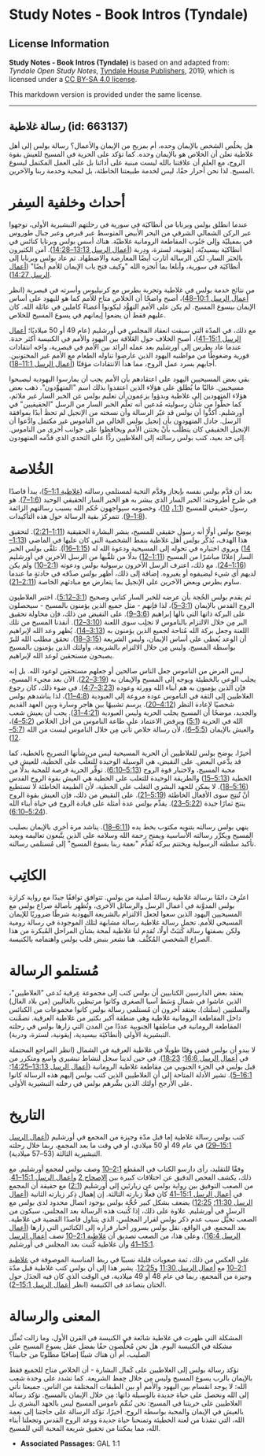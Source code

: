 # Study Notes - Book Intros (Tyndale)

## License Information

**Study Notes - Book Intros (Tyndale)** is based on and adapted from: _Tyndale Open Study Notes_, [Tyndale House Publishers](https://tyndaleopenresources.com/), 2019, which is licensed under a [CC BY-SA 4.0 license](https://creativecommons.org/licenses/by-sa/4.0/legalcode.en).

This markdown version is provided under the same license.



--------------------------------

## رسالة غلاطية (id: 663137)

هل يخلُص الشخص بالإيمان وحده، أم بمزيج من الإيمان والأعمال؟ رسالة بولس إلى أهل غلاطية تعلن أن الخلاص هو بالإيمان وحده. كما تؤكد على الحرية في المسيح للعيش بقوة الروح، مع العلم أن علاقتنا بالله ليست مبنية على أدائنا بل على العمل المكتمل ليسوع المسيح. لذا نحن أحرار حقًا، ليس لخدمة طبيعتنا الخاطئة، بل لمحبة وخدمة ربنا والآخرين.

أحداث وخلفية السِفر
===================

عندما انطلق بولس وبرنابا من أنطاكيَة في سورية في رحلتهم التبشيرية الأولى، توجهوا عبر الركن الشمالي الشرقي من البحر الأبيض المتوسط عبر قبرص وعبر جبال طوروس في بمفيليّة وإلى جَنُوب المقاطعة الرومانية غلاطيّة. هناك أسس بولس وبرنابا كنائس في أنطاكيَة بيسيديّة، إيقونية، لسترة، ودِربة ([أعمال الرسل 13:13–14:28](https://ref.ly/Acts13:13-Acts14:28)). آمن الكثيرون بالخبَر السار، لكن الرسالة أثارت أيضًا المعارضة والاضطهاد. ثم عاد بولس وبرنابا إلى أنطاكيَة في سورية، وأبلغا بما أنجزه الله "وكيف فتح باب الإيمان للأمم أيضًا" ([أعمال الرسل 14:27](https://ref.ly/Acts14:27)).

من نتائج خدمة بولس في غلاطية وتجربة بطرس مع كرنيليوس وأسرته في قيصرية (انظر [أعمال الرسل 10:1–48](https://ref.ly/Acts10:1-Acts10:48))، أصبح واضحًا أن الخلاص متاح للأمم كما هو لليهود على أساس الإيمان بيسوع المسيح. لم يكن على الأمم التهوُّد ليكونوا أعضاءً كاملين في عائلة الله. كان عليهم فقط أن يضعوا إيمانهم في يسوع المسيح للخلاص.

مع ذلك، في المدّة التي سبقت انعقاد المجلس في أورشليم (عام 49 أو 50 ميلاديًا؛ [أعمال الرسل 15:1–41](https://ref.ly/Acts15:1-Acts15:41))، أصبح الخلاف حول العَلاقة بين اليهود والأمم في الكنيسة أكثر حدة. عندما عاد بطرس إلى أورشليم بعد عمله الرائد بين الأمم في قيصرية، واجَه انتقادات فورية وضغوطًا من مواطنيه اليهود الذين عارضوا تناوله الطعام مع الأمم غير المختونين. أجابهم بسرد عمل الروح، مما هدأ الانتقادات مؤقتًا ([أعمال الرسل 11:1–18](https://ref.ly/Acts11:1-Acts11:18)).

بقي بعض المسيحيين اليهود على اعتقادهم بأن الأمم يجب أن يمارسوا اليهودية ليصبحوا مسيحيين. غالبًا ما يُطلق على هؤلاء الذين اعتقدوا بذلك اسم "المتهوِّدون". ذهب بعض هؤلاء المتهودين إلى غلاطية وبدؤوا يزعمون أن تعليم بولس عن الخبر السار غير ملائم، كما حطُّوا من شأن رسوليته مُدعين أنه تعلَّم الخبر السار من الرسل "الحقيقيين" في أورشليم. أكدُّوا أن بولس قد غيّر الرسالة وأن نسخته من الإنجيل لم تحظَ أبدًا بموافقة الرسل. جادل المتهودون بأن إنجيل بولس الخالي من الناموس غير مكتمل وادَّعوا أن الإنجيل الحقيقي كان يتطلَّب بأنْ يختتن الأمم ويحافظوا على جوانب أخرى من الناموس. إلى حد بعيد، كتب بولس رسالته إلى الغلاطيين ردًّا على التحدي الذي قدَّمه المتهودون.

الخُلاصة
========

بعد أن قدَّم بولس نفسه بإيجاز وقدَّم التحية لمستلمي رسالته ([غلاطية 1:1–5](https://ref.ly/Gal1:1-Gal1:5))، يبدأ قاصدًا في طرح أطروحته: الخبر السار الذي يبشر به هو الخبر السار الحقيقي الوحيد ([1:6–7](https://ref.ly/Gal1:6-Gal1:7)). هو رسول حقيقي للمسيح ([1:1،](https://ref.ly/Gal1:1) [10](https://ref.ly/Gal1:10))، وخصومه سيواجهون حُكم الله بسبب رسالتهم الزائفة ([1:8–9](https://ref.ly/Gal1:8-Gal1:9)). تتمركز بقية الرسالة حول هذه التأكيدات.

يوضح بولس أولًا أنه رسول حقيقي للمسيح، ينشر البشارة الحقيقية ([1:11–2:21](https://ref.ly/Gal1:11-Gal2:21)). لتحقيق هذا الهدف، يُذكِّر بولس أهل غلاطية بنمط الشخصية التي كان عليها في الماضي ([1:13–14](https://ref.ly/Gal1:13-Gal1:14)) ويروي اختباره في تحوله إلى المسيحية ودعوة الله له ([1:15–16](https://ref.ly/Gal1:15-Gal1:16)أ). تلقَّى بولس الخبر السار إعلانًا مباشرًا من المسيح ([1:11–12](https://ref.ly/Gal1:11-Gal1:12)) بدلًا من تلقِّيها من الرسل الآخرين في أورشليم ([1:16–24](https://ref.ly/Gal1:16-Gal1:24)). مع ذلك، اعترف الرسل الآخرون برسولية بولس ودعوته ([2:1–10](https://ref.ly/Gal2:1-Gal2:10)) ولم يكن لديهم أي شيء ليضيفوه أو يغيروه. إضافة إلى ذلك، أظهر بولس صدْقه في حادثةٍ ما عندما ساوم بطرس وبعض الآخرين على الإنجيل بما يتعارض مع مبادئهم الخاصة ([2:11–21](https://ref.ly/Gal2:11-Gal2:21)).

ثم يقدم بولس الحُجة بأن عرضه للخبر السار كتابي وصحيح ([3:1–5:12](https://ref.ly/Gal3:1-Gal5:12)). اختبر الغلاطيون الروح القدس بالإيمان ([3:1–5](https://ref.ly/Gal3:1-Gal3:5))، لذا فإنهم \- مثل جميع الذين يؤمنون بالمسيح \- سيحصلون على البركة ذاتها التي نالها إبراهيم ([3:6–9](https://ref.ly/Gal3:6-Gal3:9)). على النقيض من ذلك، فإن محاولة تحقيق البر مِن خلال الالتزام بالناموس لا تجلِب سوى اللعنة ([3:10–12](https://ref.ly/Gal3:10-Gal3:12)). أنقذنا المسيح من تلك اللعنة وجعل بركة الله مُتاحة لجميع الذين يؤمنون به ([3:13–14](https://ref.ly/Gal3:13-Gal3:14)). يُظهر وعد الله لإبراهيم أن الوعد يُعطى على أساس الإيمان، وليس الشريعة ([3:15–18](https://ref.ly/Gal3:15-Gal3:18)). تحقق مطلب الله للبرّ بواسطة المسيح، وليس مِن خلال الالتزام بالشريعة، وأولئك الذين يؤمنون بالمسيح يصبحون مستحقين لوعد الله لإبراهيم.

ليس الغرض من الناموس جعل الناس صالحين أو جعلهم مستحقين لوعود الله. بل إنه يجلب الوعي بالخطيئة ويوجه إلى المسيح والإيمان به ([3:19–22](https://ref.ly/Gal3:19-Gal3:22)). الآن بعد مجيء المسيح، فإن الذين يؤمنون به هم أبناء الله وورثة وعوده ([3:23–4:7](https://ref.ly/Gal3:23-Gal4:7)). في ضوء ذلك، كان رجوع الغلاطيين إلى الثقة في الناموس عودة مروعة إلى العبودية ([4:8–11](https://ref.ly/Gal4:8-Gal4:11))، لذا يناشدهم بولس شخصيًا لإعادة النظر ([4:12–20](https://ref.ly/Gal4:12-Gal4:20)). يرسم تشبيهًا بين هاجر وسارة وبين العهد القديم والجديد، موضحًا أن المسيح يجلب الحرية وليس العبودية ([4:21–31](https://ref.ly/Gal4:21-Gal4:31)). يجب أن يعيش شعب الله في الحرية ([5:1](https://ref.ly/Gal5:1)) ويرفض الاعتماد على طاعة الناموس من أجل الخلاص ([5:2–4](https://ref.ly/Gal5:2-Gal5:4))، والعيش بالإيمان ([5:5–6](https://ref.ly/Gal5:5-Gal5:6))، لأن رسالة خلاص تأتي مِن خلال الناموس ليست من الله ([5:7–12](https://ref.ly/Gal5:7-Gal5:12)).

أخيرًا، يوضح بولس للغلاطيين أن الحرية المسيحية ليس من شأنها التصريح بالخطية، كما قد يدَّعي البعض. على النقيض، هي الوسيلة الوحيدة للتغلُّب على الخطية، للعيش في محبة المسيح، ولاختبار قوة الروح ([5:13–6:10](https://ref.ly/Gal5:13-Gal6:10)). توفِّر الحرية فرصة للمحبة بدلًا من الخطية ([5:13–15](https://ref.ly/Gal5:13-Gal5:15)) والطريقة الوحيدة للتغلب على الخطية هي العيش بقوة الروح القدس ([5:16–18](https://ref.ly/Gal5:16-Gal5:18)). لا يمكن للجهد البشري التغلب على الخطية، لأن الطبيعة الخاطئة لا تستطيع أنْ تُنتِج سوى الأفعال الخاطئة ([5:19–21](https://ref.ly/Gal5:19-Gal5:21)). على النقيض من ذلك، فإن العيش بقوة الروح ينتج ثمارًا جيدة ([5:22–23](https://ref.ly/Gal5:22-Gal5:23)). يقدِّم بولس عدة أمثلة على قيادة الروح في حياة أبناء الله ([5:24–6:10](https://ref.ly/Gal5:24-Gal6:10)).

ينهي بولس رسالته بتنويه مكتوب بخط يده ([6:11–18](https://ref.ly/Gal6:11-Gal6:18)). يناشد مرة أخرى بالإيمان بصليب المسيح ويكرِّر رسالته الأساسية ويمنح رحمة الله وسلامه على الذين يتَّبعون تعاليمه ويعيد تأكيد سلطته الرسولية ويختتم ببركة تُقدِّم "نعمة ربنا يسوع المسيح" إلى مُستلمي رسالته.

الكاتِب
=======

اعتُرِفَ دائمًا برسالة غلاطية رسالةً أصلية من بولس. تتوافق توافقًا جيدًا مع رواية كرازة بولس المدوَّنة في أعمال الرسل والرسائل الأخرى، وتُظهِر بأصالة صراع بولس مع المسيحيين اليهود الذين سعوا لجعل الالتزام بالشريعة اليهودية شرطًا ضروريًا للإيمان المسيحي للأمم. تحمل رسالة غلاطية رسالة مشابهة لتلك الموجودة في رسالة رومية ولكن بصفتها رسالة كُتبَتْ أولًا، تُقدم لنا غلاطية لَمحة بشأن المراحل المُبكرة من هذا الصراع الشخصي المُكثَّف. هنا نشعر بنبض قلب بولس واهتمامه بالكنيسة.

مُستلمو الرسالة
===============

يعتقد بعض الدارسين الكتابيين أن بولس كتب إلى مجموعة عِرقية تُدعى "الغلاطيين"، الذين عاشوا في شمال وَسَط آسيا الصغرى وكانوا مرتبطين بالغاليين (من بلاد الغال) والسلتيين (سلتك). يعتقد آخرون أن مُستلمي رسالة بولس كانوا مجموعات من الكنائس داخل المقاطعة الرومانية غلاطية وهي منطقة أكبر بكثير من غلاطية العرقية. تضمَّنت المقاطعة الرومانية في مناطقها الجنوبية عددًا من المدن التي زارها بولس في رحلته التبشيرية الأولى (أنطاكيَة بيسيدية، إيقونية، لسترة، ودربة).

لا يبدو أن بولس قضى وقتًا طويلًا في غلاطية العرقية في الشمال (انظر المراجع المحتملة في [أعمال الرسل 16:6](https://ref.ly/Acts16:6)؛ [18:23](https://ref.ly/Acts18:23))، في حين لدينا سجل لنشاط تبشيري واسع ومتكرر من قبل بولس في الجزء الجنوبي من مقاطعة غلاطية الرومانية ([أعمال الرسل 13:13–14:25](https://ref.ly/Acts13:13-Acts14:25)؛ [16:1–5](https://ref.ly/Acts16:1-Acts16:5)). تشير الأدلة المتاحة إلى أن الغلاطيين الذين كتب بولس إليهم هذه الرسالة كانوا على الأرجح أولئك الذين بشَّرهم بولس في رحلته التبشيرية الأولى.

التاريخ
=======

كتب بولس رسالة غلاطية إما قبل مدّة وجيزة من المجمع في أورشليم ([أعمال الرسل 15:1–29](https://ref.ly/Acts15:1-Acts15:29)) في عام 49 أو 50 ميلادي، أو في وقت ما بعد المجمع، ربما خلال رحلته التبشيرية الثالثة (53–57 ميلادية).

وفقًا للتقليد، رأى دارسو الكتاب في المقطع [2:1–10](https://ref.ly/Gal2:1-Gal2:10) وصف بولس لمجمع أورشليم. مع ذلك، يكشف الفحص الدقيق عن اختلافات كبيرة بين [الإصحاح 2](https://ref.ly/Gal2:1-Gal2:21) و[أعمال الرسل 15:1–41](https://ref.ly/Acts15:1-Acts15:41). من الصعب التوفيق بين رواية بولس عن زيارتَين إلى أورشليم ([2:1](https://ref.ly/Gal2:1)) مع حقيقة أن المجمع في [أعمال الرسل 15:1–41](https://ref.ly/Acts15:1-Acts15:41) كان فعلًا زيارته الثالثة. إن إهمال ذِكر زيارته الثانية ([أعمال الرسل 11:30؛](https://ref.ly/Acts11:30) [12:25](https://ref.ly/Acts12:25)) يضعف بشكل كبير حُجَّة بولس بوجود اتصال محدود لدى بولس مع الرسل في أورشليم. علاوة على ذلك، إذا كُتبت هذه الرسالة بعد المجلس، سيكون من الصعب تخيُّل سبب عدم ذكر بولس لقرار المجلس، الذي يتناول قاصدًا القضية في غلاطية. بعد المجمع، في الواقع، نقل بولس بسرور أخبار قراره إلى الكنائس التي زارها ([أعمال الرسل 16:4](https://ref.ly/Acts16:4)). وعلى هذا، من الصعب تصديق أن [غلاطية 2:1–10](https://ref.ly/Gal2:1-Gal2:10) تصف [أعمال الرسل 15:1–41](https://ref.ly/Acts15:1-Acts15:41) وأن غلاطية كُتبت بعد المجلس في أورشليم.

على العكس من ذلك، ثمة صعوبات قليلة نسبيًا في ربط المناسبة الموصوفة في [غلاطية 2:1–10](https://ref.ly/Gal2:1-Gal2:10) مع [أعمال الرسل 11:30](https://ref.ly/Acts11:30) و[12:25](https://ref.ly/Acts12:25). يشير هذا إلى أن بولس كتب غلاطية قبل مدّة وجيزة من المجمع، ربما في عام 48 أو 49 ميلادية، في الوقت الذي كان فيه الجدَل حول الختان يتصاعد في الكنيسة (انظر [أعمال الرسل 15:1–2](https://ref.ly/Acts15:1-Acts15:2)).

المعنى والرسالة
===============

المشكلة التي ظهرت في غلاطية شائعة في الكنيسة في القرن الأول، وما زالت تُمثِّل مشكلة في الكنيسة اليوم. هل نحن مُخلَّصون حقًا بفضل عمَل يسوع المسيح على الصليب، أم أن هناك شيئًا إضافيًا مطلوبًا من جانبنا؟

تؤكد رسالة بولس إلى الغلاطيين على كَمال البشارة \- أن الخلاص متاح للجميع فقط بالإيمان بالرب يسوع المسيح وليس مِن خلال حِفظ الشريعة. كما تشدد على وحدة شعب الله: لا يوجد انقسام بين اليهود والأمم أو بين الطبقات المختلفة من الناس. جميعنا نأتي إلى الله ونحصل على حياة جديدة بالوسيلة ذاتها: مِن خلال الإيمان بالمسيح. تؤكد رسالة الغلاطيين على حريتنا في المسيح: نحن نُتمِّم ناموس المسيح ليس بالجهد البشري بل بالعيش في الإيمان والمحبة بواسطة الروح. أخيرًا، تؤكد الرسالة على حاجتنا إلى نعمة الله، التي تنقذنا من لعنة الخطيئة وتمنحنا حياة جديدة ووعد الروح القدس وتجعلنا أبناء الله، مما يمكننا من تحقيق شريعة المحبة التي للمسيح.

* **Associated Passages:** GAL 1:1


